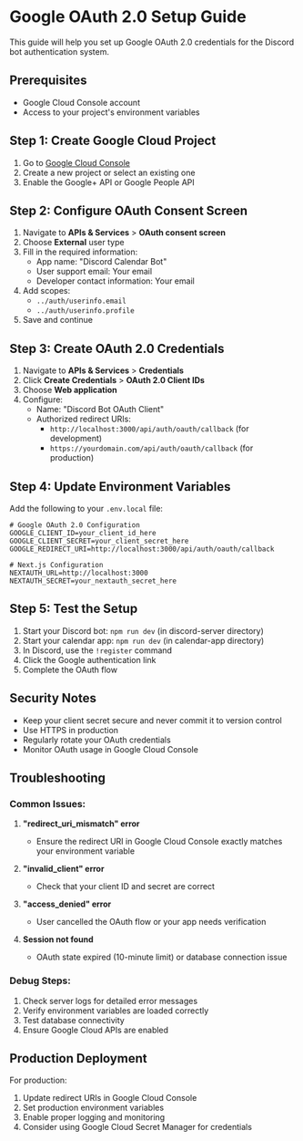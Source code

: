 # Google OAuth 2.0 Setup Guide

This guide will help you set up Google OAuth 2.0 credentials for the Discord bot authentication system.

## Prerequisites

- Google Cloud Console account
- Access to your project's environment variables

## Step 1: Create Google Cloud Project

1. Go to [Google Cloud Console](https://console.cloud.google.com/)
2. Create a new project or select an existing one
3. Enable the Google+ API or Google People API

## Step 2: Configure OAuth Consent Screen

1. Navigate to **APIs & Services** > **OAuth consent screen**
2. Choose **External** user type
3. Fill in the required information:
   - App name: "Discord Calendar Bot"
   - User support email: Your email
   - Developer contact information: Your email
4. Add scopes:
   - `../auth/userinfo.email`
   - `../auth/userinfo.profile`
5. Save and continue

## Step 3: Create OAuth 2.0 Credentials

1. Navigate to **APIs & Services** > **Credentials**
2. Click **Create Credentials** > **OAuth 2.0 Client IDs**
3. Choose **Web application**
4. Configure:
   - Name: "Discord Bot OAuth Client"
   - Authorized redirect URIs:
     - `http://localhost:3000/api/auth/oauth/callback` (for development)
     - `https://yourdomain.com/api/auth/oauth/callback` (for production)

## Step 4: Update Environment Variables

Add the following to your `.env.local` file:

```env
# Google OAuth 2.0 Configuration
GOOGLE_CLIENT_ID=your_client_id_here
GOOGLE_CLIENT_SECRET=your_client_secret_here
GOOGLE_REDIRECT_URI=http://localhost:3000/api/auth/oauth/callback

# Next.js Configuration
NEXTAUTH_URL=http://localhost:3000
NEXTAUTH_SECRET=your_nextauth_secret_here
```

## Step 5: Test the Setup

1. Start your Discord bot: `npm run dev` (in discord-server directory)
2. Start your calendar app: `npm run dev` (in calendar-app directory)
3. In Discord, use the `!register` command
4. Click the Google authentication link
5. Complete the OAuth flow

## Security Notes

- Keep your client secret secure and never commit it to version control
- Use HTTPS in production
- Regularly rotate your OAuth credentials
- Monitor OAuth usage in Google Cloud Console

## Troubleshooting

### Common Issues:

1. **"redirect_uri_mismatch" error**
   - Ensure the redirect URI in Google Cloud Console exactly matches your environment variable

2. **"invalid_client" error**
   - Check that your client ID and secret are correct

3. **"access_denied" error**
   - User cancelled the OAuth flow or your app needs verification

4. **Session not found**
   - OAuth state expired (10-minute limit) or database connection issue

### Debug Steps:

1. Check server logs for detailed error messages
2. Verify environment variables are loaded correctly
3. Test database connectivity
4. Ensure Google Cloud APIs are enabled

## Production Deployment

For production:

1. Update redirect URIs in Google Cloud Console
2. Set production environment variables
3. Enable proper logging and monitoring
4. Consider using Google Cloud Secret Manager for credentials